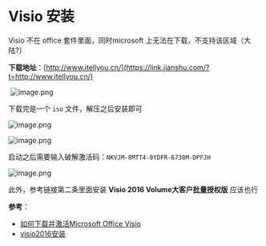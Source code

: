 # Visio 安装

Visio 不在 office 套件里面，同时microsoft 上无法在下载，不支持该区域（大陆?）

**下载地址**：[http://www.itellyou.cn/](https://link.jianshu.com/?t=http://www.itellyou.cn/)

​	![image.png](https://ws1.sinaimg.cn/large/006alGmrgy1ga5hlxwwwdj30yv0mijud.jpg)

下载完是一个 `iso` 文件，解压之后安装即可

![image.png](https://ws1.sinaimg.cn/large/006alGmrgy1ga5im32uiaj314j0bw75u.jpg)

![image.png](https://ws1.sinaimg.cn/large/006alGmrgy1ga5inlwvmhj315y0d4ta6.jpg)

启动之后需要输入破解激活码：`NKVJM-8MTT4-8YDFR-6738M-DPFJH`

![image.png](https://ws1.sinaimg.cn/large/006alGmrgy1ga5how7phsj30l10eo0vb.jpg)

此外，参考链接第二条里面安装 **Visio 2016 Volume大客户批量授权版** 应该也行

**参考**：

- [如何下载并激活Microsoft Office Visio](https://www.jianshu.com/p/8a254f624aa2)
- [visio2016安装](https://blog.csdn.net/weixin_39383071/article/details/84291312)